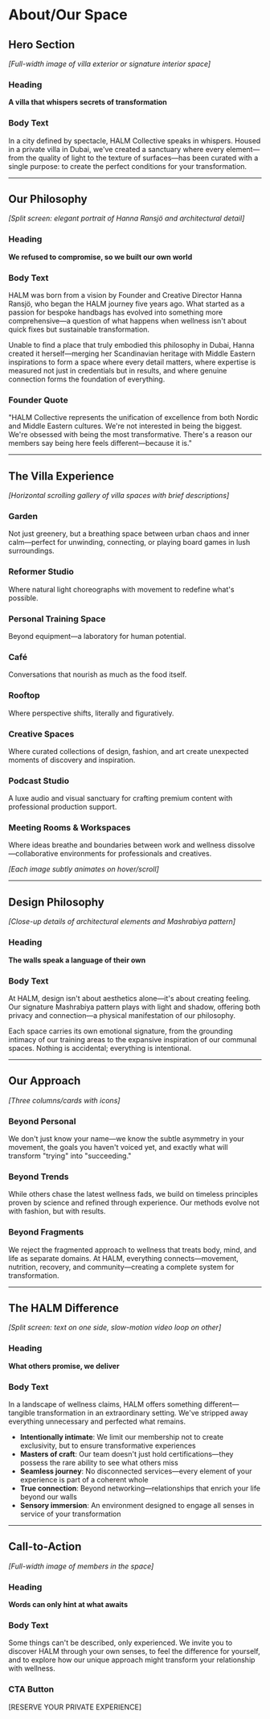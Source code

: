 # About/Our Space

## Hero Section
*[Full-width image of villa exterior or signature interior space]*

### Heading
**A villa that whispers secrets of transformation**

### Body Text
In a city defined by spectacle, HALM Collective speaks in whispers. Housed in a private villa in Dubai, we've created a sanctuary where every element—from the quality of light to the texture of surfaces—has been curated with a single purpose: to create the perfect conditions for your transformation.

---

## Our Philosophy
*[Split screen: elegant portrait of Hanna Ransjö and architectural detail]*

### Heading
**We refused to compromise, so we built our own world**

### Body Text
HALM was born from a vision by Founder and Creative Director Hanna Ransjö, who began the HALM journey five years ago. What started as a passion for bespoke handbags has evolved into something more comprehensive—a question of what happens when wellness isn't about quick fixes but sustainable transformation.

Unable to find a place that truly embodied this philosophy in Dubai, Hanna created it herself—merging her Scandinavian heritage with Middle Eastern inspirations to form a space where every detail matters, where expertise is measured not just in credentials but in results, and where genuine connection forms the foundation of everything.

### Founder Quote
"HALM Collective represents the unification of excellence from both Nordic and Middle Eastern cultures. We're not interested in being the biggest. We're obsessed with being the most transformative. There's a reason our members say being here feels different—because it is."

---

## The Villa Experience
*[Horizontal scrolling gallery of villa spaces with brief descriptions]*

### Garden
Not just greenery, but a breathing space between urban chaos and inner calm—perfect for unwinding, connecting, or playing board games in lush surroundings.

### Reformer Studio
Where natural light choreographs with movement to redefine what's possible.

### Personal Training Space
Beyond equipment—a laboratory for human potential.

### Café
Conversations that nourish as much as the food itself.

### Rooftop
Where perspective shifts, literally and figuratively.

### Creative Spaces
Where curated collections of design, fashion, and art create unexpected moments of discovery and inspiration.

### Podcast Studio
A luxe audio and visual sanctuary for crafting premium content with professional production support.

### Meeting Rooms & Workspaces
Where ideas breathe and boundaries between work and wellness dissolve—collaborative environments for professionals and creatives.

*[Each image subtly animates on hover/scroll]*

---

## Design Philosophy
*[Close-up details of architectural elements and Mashrabiya pattern]*

### Heading
**The walls speak a language of their own**

### Body Text
At HALM, design isn't about aesthetics alone—it's about creating feeling. Our signature Mashrabiya pattern plays with light and shadow, offering both privacy and connection—a physical manifestation of our philosophy.

Each space carries its own emotional signature, from the grounding intimacy of our training areas to the expansive inspiration of our communal spaces. Nothing is accidental; everything is intentional.

---

## Our Approach
*[Three columns/cards with icons]*

### Beyond Personal
We don't just know your name—we know the subtle asymmetry in your movement, the goals you haven't voiced yet, and exactly what will transform "trying" into "succeeding."

### Beyond Trends
While others chase the latest wellness fads, we build on timeless principles proven by science and refined through experience. Our methods evolve not with fashion, but with results.

### Beyond Fragments
We reject the fragmented approach to wellness that treats body, mind, and life as separate domains. At HALM, everything connects—movement, nutrition, recovery, and community—creating a complete system for transformation.

---

## The HALM Difference
*[Split screen: text on one side, slow-motion video loop on other]*

### Heading
**What others promise, we deliver**

### Body Text
In a landscape of wellness claims, HALM offers something different—tangible transformation in an extraordinary setting. We've stripped away everything unnecessary and perfected what remains.

- **Intentionally intimate**: We limit our membership not to create exclusivity, but to ensure transformative experiences
- **Masters of craft**: Our team doesn't just hold certifications—they possess the rare ability to see what others miss
- **Seamless journey**: No disconnected services—every element of your experience is part of a coherent whole
- **True connection**: Beyond networking—relationships that enrich your life beyond our walls
- **Sensory immersion**: An environment designed to engage all senses in service of your transformation

---

## Call-to-Action
*[Full-width image of members in the space]*

### Heading
**Words can only hint at what awaits**

### Body Text
Some things can't be described, only experienced. We invite you to discover HALM through your own senses, to feel the difference for yourself, and to explore how our unique approach might transform your relationship with wellness.

### CTA Button
[RESERVE YOUR PRIVATE EXPERIENCE]
